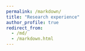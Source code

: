 ```yaml
---
permalink: /markdown/
title: "Research experience"
author_profile: true
redirect_from: 
  - /md/
  - /markdown.html
---
```

